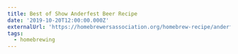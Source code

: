 ```yaml
---
title: Best of Show Anderfest Beer Recipe
date: '2019-10-20T12:00:00.000Z'
externalUrl: 'https://homebrewersassociation.org/homebrew-recipe/anderfest-festbier/'
tags:
  - homebrewing
---
```

